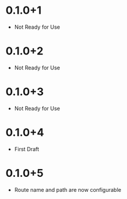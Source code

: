 # 0.1.0+1

- Not Ready for Use

# 0.1.0+2

- Not Ready for Use

# 0.1.0+3

- Not Ready for Use

# 0.1.0+4

- First Draft

# 0.1.0+5

- Route name and path are now configurable
